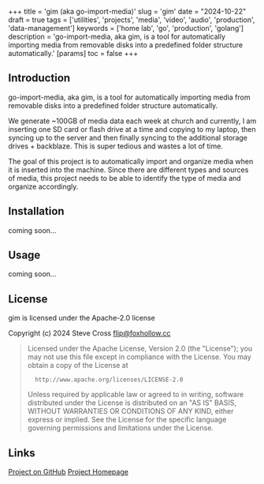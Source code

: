 +++
title = 'gim (aka go-import-media)'
slug = 'gim'
date = "2024-10-22"
draft = true
tags = ['utilities', 'projects', 'media', 'video', 'audio', 'production', 'data-management']
keywords = ['home lab', 'go', 'production', 'golang']
description = 'go-import-media, aka gim, is a tool for automatically importing media from removable disks into a predefined folder structure automatically.'
[params]
toc = false
+++

## Introduction

go-import-media, aka gim, is a tool for automatically importing media
from removable disks into a predefined folder structure automatically.

We generate ~100GB of media data each week at church and currently, I am inserting one
SD card or flash drive at a time and copying to my laptop, then syncing up to the 
server and then finally syncing to the additional storage drives + backblaze. This
is super tedious and wastes a lot of time. 

The goal of this project is to automatically import and organize media when it is 
inserted into the machine. Since there are different types and sources of media,
this project needs to be able to identify the type of media and organize accordingly.

## Installation

coming soon...

## Usage

coming soon...

## License

gim is licensed under the Apache-2.0 license

Copyright (c) 2024 Steve Cross <flip@foxhollow.cc>

>  Licensed under the Apache License, Version 2.0 (the "License");
>  you may not use this file except in compliance with the License.
>  You may obtain a copy of the License at
>
>       http://www.apache.org/licenses/LICENSE-2.0
>
>  Unless required by applicable law or agreed to in writing, software
>  distributed under the License is distributed on an "AS IS" BASIS,
>  WITHOUT WARRANTIES OR CONDITIONS OF ANY KIND, either express or implied.
>  See the License for the specific language governing permissions and
>  limitations under the License.


## Links

[Project on GitHub](https://github.com/hairlesshobo/gim/)
[Project Homepage](https://www.foxhollow.cc/projects/gim/)